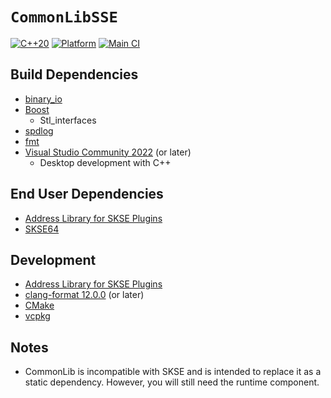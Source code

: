 # `CommonLibSSE`
[![C++20](https://img.shields.io/static/v1?label=standard&message=C%2B%2B20&color=blue&logo=c%2B%2B&&logoColor=white&style=flat)](https://en.cppreference.com/w/cpp/compiler_support)
[![Platform](https://img.shields.io/static/v1?label=platform&message=windows&color=dimgray&style=flat)](#)
[![Main CI](https://img.shields.io/github/workflow/status/Ryan-rsm-McKenzie/CommonLibSSE/Main%20CI?logo=github&logoColor=white)](https://github.com/Ryan-rsm-McKenzie/CommonLibSSE/actions/workflows/main_ci.yml)

## Build Dependencies
* [binary_io](https://github.com/Ryan-rsm-McKenzie/binary_io)
* [Boost](https://www.boost.org/)
	* Stl_interfaces
* [spdlog](https://github.com/gabime/spdlog)
* [fmt](https://github.com/fmtlib/fmt)
* [Visual Studio Community 2022](https://visualstudio.microsoft.com/vs/preview/) (or later)
	* Desktop development with C++

## End User Dependencies
* [Address Library for SKSE Plugins](https://www.nexusmods.com/skyrimspecialedition/mods/32444)
* [SKSE64](https://skse.silverlock.org/)

## Development
* [Address Library for SKSE Plugins](https://www.nexusmods.com/skyrimspecialedition/mods/32444)
* [clang-format 12.0.0](https://github.com/llvm/llvm-project/releases) (or later)
* [CMake](https://cmake.org/)
* [vcpkg](https://github.com/microsoft/vcpkg)

## Notes
* CommonLib is incompatible with SKSE and is intended to replace it as a static dependency. However, you will still need the runtime component.
